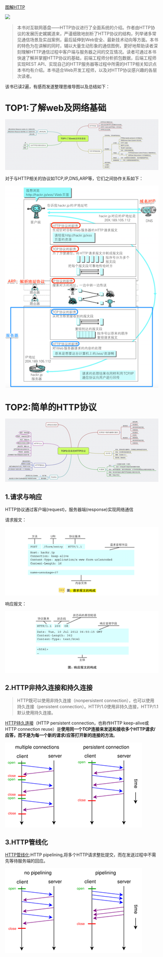 [图解HTTP](http://book.douban.com/subject/25863515/)

![](http://img3.douban.com/mpic/s27283822.jpg)

>本书对互联网基盘——HTTP协议进行了全面系统的介绍。作者由HTTP协议的发展历史娓娓道来，严谨细致地剖析了HTTP协议的结构，列举诸多常见通信场景及实战案例，最后延伸到Web安全、最新技术动向等方面。本书的特色为在讲解的同时，辅以大量生动形象的通信图例，更好地帮助读者深刻理解HTTP通信过程中客户端与服务器之间的交互情况。读者可通过本书快速了解并掌握HTTP协议的基础，前端工程师分析抓包数据，后端工程师实现REST API、实现自己的HTTP服务器等过程中所需的HTTP相关知识点本书均有介绍。本书适合Web开发工程师，以及对HTTP协议感兴趣的各层次读者。


该书已读2遍，有感而发遂整理思维导图以及总结如下：

# TOP1:了解web及网络基础

![](https://raw.githubusercontent.com/BeginMan/BookNotes/master/HTTP/media/TOP1%3A了解web及网络基础.png)

对于与HTTP相关的协议如TCP,IP,DNS,ARP等，它们之间协作关系如下：

![](https://raw.githubusercontent.com/BeginMan/BookNotes/master/HTTP/media/http_tcp_dns_arp.png)


# TOP2:简单的HTTP协议
![](https://raw.githubusercontent.com/BeginMan/BookNotes/master/HTTP/media/TOP2简单的HTTP协议.png)

## 1.请求与响应
HTTP协议通过客户端(request)，服务器端(response)实现网络通信

请求报文：

![](https://raw.githubusercontent.com/BeginMan/BookNotes/master/HTTP/media/request.png)

响应报文：

![](https://raw.githubusercontent.com/BeginMan/BookNotes/master/HTTP/media/reponses.png)

## 2.HTTP非持久连接和持久连接

>HTTP既可以使用非持久连接（nonpersistent connection），也可以使用持久连接（persistent connection）。HTTP/1.0使用非持久连接，HTTP/1.1默认使用持久连接。

[HTTP持久连接](https://zh.wikipedia.org/wiki/HTTP%E6%8C%81%E4%B9%85%E8%BF%9E%E6%8E%A5)（HTTP persistent connection，也称作HTTP keep-alive或HTTP connection reuse）是**使用同一个TCP连接来发送和接收多个HTTP请求/应答，而不是为每一个新的请求/应答打开新的连接的方法**。

![](https://raw.githubusercontent.com/BeginMan/BookNotes/master/HTTP/media/HTTP_persistent_connection.png)


## 3.HTTP管线化
[HTTP管线化](https://zh.wikipedia.org/wiki/HTTP%E7%AE%A1%E7%B7%9A%E5%8C%96):HTTP pipelining,将多个HTTP请求整批提交，而在发送过程中不需先等待服务端的回应。

![](https://raw.githubusercontent.com/BeginMan/BookNotes/master/HTTP/media/HTTP_pipelining.png)






